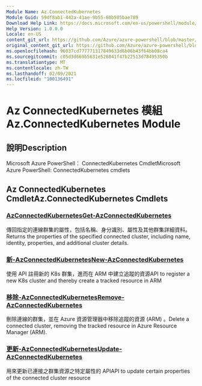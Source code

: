 ```yaml
---
Module Name: Az.ConnectedKubernetes
Module Guid: 59df8ab1-442a-41ae-9b55-60b505bae789
Download Help Link: https://docs.microsoft.com/en-us/powershell/module/az.connectedkubernetes
Help Version: 1.0.0.0
Locale: en-US
content_git_url: https://github.com/Azure/azure-powershell/blob/master/src/ConnectedKubernetes/help/Az.ConnectedKubernetes.md
original_content_git_url: https://github.com/Azure/azure-powershell/blob/master/src/ConnectedKubernetes/help/Az.ConnectedKubernetes.md
ms.openlocfilehash: 96037cd777771317849633d6b06b43f64bb08ca4
ms.sourcegitcommit: c05d3d669b5631e526841f47b22513d78495350b
ms.translationtype: MT
ms.contentlocale: zh-TW
ms.lasthandoff: 02/09/2021
ms.locfileid: "100136491"
---
```

# <span data-ttu-id="82082-101">Az ConnectedKubernetes 模組</span><span class="sxs-lookup"><span data-stu-id="82082-101">Az.ConnectedKubernetes Module</span></span>
## <span data-ttu-id="82082-102">說明</span><span class="sxs-lookup"><span data-stu-id="82082-102">Description</span></span>
<span data-ttu-id="82082-103">Microsoft Azure PowerShell： ConnectedKubernetes Cmdlet</span><span class="sxs-lookup"><span data-stu-id="82082-103">Microsoft Azure PowerShell: ConnectedKubernetes cmdlets</span></span>

## <span data-ttu-id="82082-104">Az ConnectedKubernetes Cmdlet</span><span class="sxs-lookup"><span data-stu-id="82082-104">Az.ConnectedKubernetes Cmdlets</span></span>
### [<span data-ttu-id="82082-105">AzConnectedKubernetes</span><span class="sxs-lookup"><span data-stu-id="82082-105">Get-AzConnectedKubernetes</span></span>](Get-AzConnectedKubernetes.md)
<span data-ttu-id="82082-106">傳回指定的連線群集的屬性，包括名稱、身分識別、屬性及其他群集詳細資料。</span><span class="sxs-lookup"><span data-stu-id="82082-106">Returns the properties of the specified connected cluster, including name, identity, properties, and additional cluster details.</span></span>

### [<span data-ttu-id="82082-107">新-AzConnectedKubernetes</span><span class="sxs-lookup"><span data-stu-id="82082-107">New-AzConnectedKubernetes</span></span>](New-AzConnectedKubernetes.md)
<span data-ttu-id="82082-108">使用 API 註冊新的 K8s 群集，進而在 ARM 中建立追蹤的資源</span><span class="sxs-lookup"><span data-stu-id="82082-108">API to register a new K8s cluster and thereby create a tracked resource in ARM</span></span>

### [<span data-ttu-id="82082-109">移除-AzConnectedKubernetes</span><span class="sxs-lookup"><span data-stu-id="82082-109">Remove-AzConnectedKubernetes</span></span>](Remove-AzConnectedKubernetes.md)
<span data-ttu-id="82082-110">刪除連線的群集，並在 Azure 資源管理器中移除追蹤的資源 (ARM) 。</span><span class="sxs-lookup"><span data-stu-id="82082-110">Delete a connected cluster, removing the tracked resource in Azure Resource Manager (ARM).</span></span>

### [<span data-ttu-id="82082-111">更新-AzConnectedKubernetes</span><span class="sxs-lookup"><span data-stu-id="82082-111">Update-AzConnectedKubernetes</span></span>](Update-AzConnectedKubernetes.md)
<span data-ttu-id="82082-112">用來更新已連接之群集資源之特定屬性的 API</span><span class="sxs-lookup"><span data-stu-id="82082-112">API to update certain properties of the connected cluster resource</span></span>

